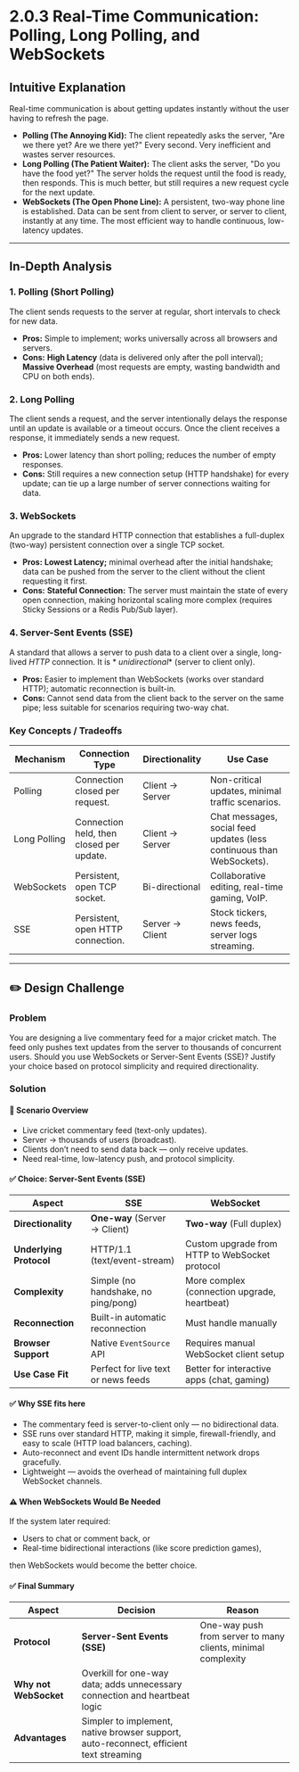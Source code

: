 # 2.0.3 Real-Time Communication: Polling, Long Polling, and WebSockets

## Intuitive Explanation

Real-time communication is about getting updates instantly without the user having to refresh the page.

- **Polling (The Annoying Kid):** The client repeatedly asks the server, "Are we there yet? Are we there yet?" Every
  second. Very inefficient and wastes server resources.
- **Long Polling (The Patient Waiter):** The client asks the server, "Do you have the food yet?" The server holds the
  request until the food is ready, then responds. This is much better, but still requires a new request cycle for the
  next update.
- **WebSockets (The Open Phone Line):** A persistent, two-way phone line is established. Data can be sent from client to
  server, or server to client, instantly at any time. The most efficient way to handle continuous, low-latency updates.

---

## In-Depth Analysis

### 1. Polling (Short Polling)

The client sends requests to the server at regular, short intervals to check for new data.

- **Pros:** Simple to implement; works universally across all browsers and servers.
- **Cons:** **High Latency** (data is delivered only after the poll interval); **Massive Overhead** (most requests are
  empty, wasting bandwidth and CPU on both ends).

### 2. Long Polling

The client sends a request, and the server intentionally delays the response until an update is available or a timeout
occurs. Once the client receives a response, it immediately sends a new request.

- **Pros:** Lower latency than short polling; reduces the number of empty responses.
- **Cons:** Still requires a new connection setup (HTTP handshake) for every update; can tie up a large number of server
  connections waiting for data.

### 3. WebSockets

An upgrade to the standard HTTP connection that establishes a full-duplex (two-way) persistent connection over a single
TCP socket.

- **Pros:** **Lowest Latency;** minimal overhead after the initial handshake; data can be pushed from the server to the
  client without the client requesting it first.
- **Cons:** **Stateful Connection:** The server must maintain the state of every open connection, making horizontal
  scaling more complex (requires Sticky Sessions or a Redis Pub/Sub layer).

### 4. Server-Sent Events (SSE)

A standard that allows a server to push data to a client over a single, long-lived $HTTP$ connection. It is *
*unidirectional** (server to client only).

- **Pros:** Easier to implement than WebSockets (works over standard HTTP); automatic reconnection is built-in.
- **Cons:** Cannot send data from the client back to the server on the same pipe; less suitable for scenarios requiring
  two-way chat.

### Key Concepts / Tradeoffs

| Mechanism    | Connection Type                          | Directionality  | Use Case                                                              |
|--------------|------------------------------------------|-----------------|-----------------------------------------------------------------------|
| Polling      | Connection closed per request.           | Client → Server | Non-critical updates, minimal traffic scenarios.                      |
| Long Polling | Connection held, then closed per update. | Client → Server | Chat messages, social feed updates (less continuous than WebSockets). |
| WebSockets   | Persistent, open TCP socket.             | Bi-directional  | Collaborative editing, real-time gaming, VoIP.                        |
| SSE          | Persistent, open HTTP connection.        | Server → Client | Stock tickers, news feeds, server logs streaming.                     |

---

## ✏️ Design Challenge

### Problem

You are designing a live commentary feed for a major cricket match. The feed only pushes text updates from the server to
thousands of concurrent users. Should you use WebSockets or Server-Sent Events (SSE)? Justify your choice based on
protocol simplicity and required directionality.

### Solution

#### 🧩 Scenario Overview

- Live cricket commentary feed (text-only updates).
- Server → thousands of users (broadcast).
- Clients don’t need to send data back — only receive updates.
- Need real-time, low-latency push, and protocol simplicity.

#### ✅ Choice: Server-Sent Events (SSE)

| Aspect                  | **SSE**                             | **WebSocket**                                  |
|-------------------------|-------------------------------------|------------------------------------------------|
| **Directionality**      | **One-way** (Server → Client)       | **Two-way** (Full duplex)                      |
| **Underlying Protocol** | HTTP/1.1 (text/event-stream)        | Custom upgrade from HTTP to WebSocket protocol |
| **Complexity**          | Simple (no handshake, no ping/pong) | More complex (connection upgrade, heartbeat)   |
| **Reconnection**        | Built-in automatic reconnection     | Must handle manually                           |
| **Browser Support**     | Native `EventSource` API            | Requires manual WebSocket client setup         |
| **Use Case Fit**        | Perfect for live text or news feeds | Better for interactive apps (chat, gaming)     |

#### ✅ Why SSE fits here

- The commentary feed is server-to-client only — no bidirectional data.
- SSE runs over standard HTTP, making it simple, firewall-friendly, and easy to scale (HTTP load balancers, caching).
- Auto-reconnect and event IDs handle intermittent network drops gracefully.
- Lightweight — avoids the overhead of maintaining full duplex WebSocket channels.

#### ⚠️ When WebSockets Would Be Needed

If the system later required:

- Users to chat or comment back, or
- Real-time bidirectional interactions (like score prediction games),

then WebSockets would become the better choice.

#### ✅ Final Summary

| Aspect                | Decision                                                                               | Reason                                                       |
|-----------------------|----------------------------------------------------------------------------------------|--------------------------------------------------------------|
| **Protocol**          | **Server-Sent Events (SSE)**                                                           | One-way push from server to many clients, minimal complexity |
| **Why not WebSocket** | Overkill for one-way data; adds unnecessary connection and heartbeat logic             |                                                              |
| **Advantages**        | Simpler to implement, native browser support, auto-reconnect, efficient text streaming |                                                              |
